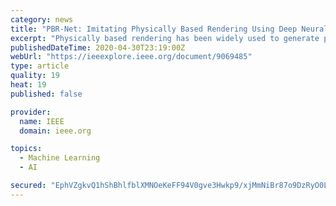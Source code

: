 ```yaml
---
category: news
title: "PBR-Net: Imitating Physically Based Rendering Using Deep Neural Network"
excerpt: "Physically based rendering has been widely used to generate photo-realistic images, which greatly impacts industry by providing appealing rendering, such as for entertainment and augmented reality, and academia by serving large scale high-fidelity synthetic training data for data hungry methods like deep learning."
publishedDateTime: 2020-04-30T23:19:00Z
webUrl: "https://ieeexplore.ieee.org/document/9069485"
type: article
quality: 19
heat: 19
published: false

provider:
  name: IEEE
  domain: ieee.org

topics:
  - Machine Learning
  - AI

secured: "EphVZgkvQ1hShBhlfblXMNOeKeFF94V0gve3Hwkp9/xjMmNiBr87o9DzRyO0LFR2K7H5BiBCnwzkosFiOk2YifdqIaw2G1Hqrg8dHdVm/F8+mWxM29sFqJ6MVab6u9RUdh9wUlXGxk8+0w+NMVHkpm01wOjTVrrhvDjJ2+CU2JwZC7VuBRRiORcvDRNC7NiHVCJGoE4Q4cBjlgj/psSytbWEjLm/2iU3sz6qbHV4G0uVjD7P5bRRcfIYC6JrqX03eEcuVUt7etKqDOxfT3yD/cOoJMuSU7dbAQdy6g3ykLw9339OKOHk5mO9ITqc24n9;BKDd/m8aOHEnWbeAQ4gAdw=="
---
```


